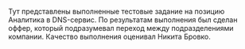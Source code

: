 Тут представлены выполненные тестовые задание на позицию  Аналитика в DNS-сервис. По результатам выполнения был сделан оффер, который подразумевал переход между подразделениями компании. Качество выполнения оценивал Никита Бровко.